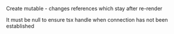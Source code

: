 Create mutable - changes references which stay after re-render

It must be null to ensure tsx handle when connection has not been established